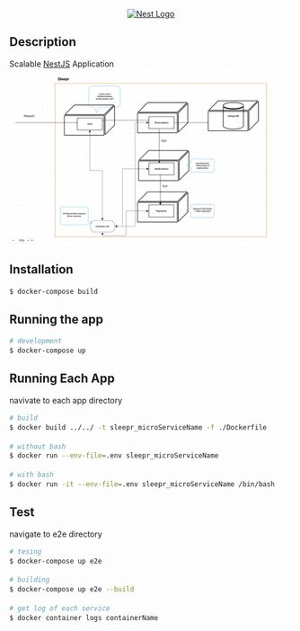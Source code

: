 <p align="center">
  <a href="http://nestjs.com/" target="blank"><img src="https://nestjs.com/img/logo-small.svg" width="200" alt="Nest Logo" /></a>
</p>

## Description

Scalable [NestJS](https://github.com/nestjs/nest) Application
![Alt text](image.png)

## Installation

```bash
$ docker-compose build
```

## Running the app

```bash
# development
$ docker-compose up

```

## Running Each App

navivate to each app directory

```bash
# build
$ docker build ../../ -t sleepr_microServiceName -f ./Dockerfile

# without bash
$ docker run --env-file=.env sleepr_microServiceName

# with bash
$ docker run -it --env-file=.env sleepr_microServiceName /bin/bash
```

## Test

navigate to e2e directory

```bash
# tesing
$ docker-compose up e2e

# building
$ docker-compose up e2e --build

# get log of each service
$ docker container logs containerName
```

